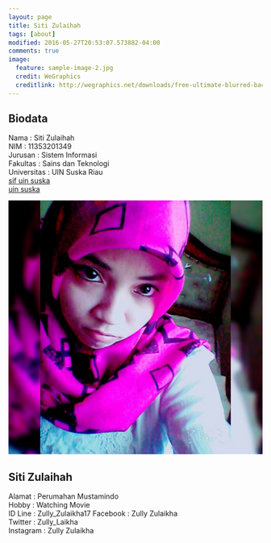 ```yaml
---
layout: page
title: Siti Zulaihah
tags: [about]
modified: 2016-05-27T20:53:07.573882-04:00
comments: true
image:
  feature: sample-image-2.jpg
  credit: WeGraphics
  creditlink: http://wegraphics.net/downloads/free-ultimate-blurred-background-pack/
---
```

## Biodata
Nama : Siti Zulaihah<br>
NIM : 11353201349<br>
Jurusan : Sistem Informasi<br>
Fakultas : Sains dan Teknologi<br>
Universitas : UIN Suska Riau<br>
[sif uin suska](http://sif.uin-suska.ac.id/)<br>
[uin suska](http://uin-suska.ac.id/)<br>

<img src="/assets/InstaShot_20150820_215224.jpg">

## Siti Zulaihah
Alamat : Perumahan Mustamindo<br>
Hobby : Watching Movie<br>
ID Line : Zully_Zulaikha17
Facebook : Zully Zulaikha<br>
Twitter : Zully_Laikha<br>
Instagram : Zully Zulaikha<br>
